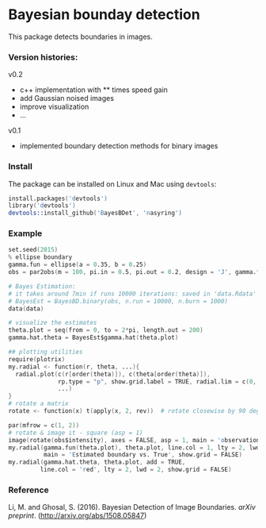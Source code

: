 Bayesian bounday detection 
================================

This package detects boundaries in images. 

### Version histories: 
v0.2 
- c++ implementation with ** times speed gain
- add Gaussian noised images 
- improve visualization 
- ... 
     
v0.1 
- implemented boundary detection methods for binary images 

### Install
The package can be installed on Linux and Mac using `devtools`:

```S
install.packages('devtools')
library('devtools')
devtools::install_github('BayesBDet', 'nasyring')
```

### Example

```S
set.seed(2015)
% ellipse boundary
gamma.fun = ellipse(a = 0.35, b = 0.25)
obs = par2obs(m = 100, pi.in = 0.5, pi.out = 0.2, design = 'J', gamma.fun)

# Bayes Estimation:
# it takes around 7min if runs 10000 iterations: saved in 'data.Rdata'
# BayesEst = BayesBD.binary(obs, n.run = 10000, n.burn = 1000)
data(data)

# visualize the estimates
theta.plot = seq(from = 0, to = 2*pi, length.out = 200)
gamma.hat.theta = BayesEst$gamma.hat(theta.plot)

## plotting utilities
require(plotrix)
my.radial <- function(r, theta, ...){
  radial.plot(c(r[order(theta)]), c(theta[order(theta)]),
              rp.type = "p", show.grid.label = TRUE, radial.lim = c(0, 0.5),
              ...)
}
# rotate a matrix
rotate <- function(x) t(apply(x, 2, rev))  # rotate closewise by 90 degrees

par(mfrow = c(1, 2))
# rotate & image it - square (asp = 1)
image(rotate(obs$intensity), axes = FALSE, asp = 1, main = 'observation')
my.radial(gamma.fun(theta.plot), theta.plot, line.col = 1, lty = 2, lwd = 2,
          main = 'Estimated boundary vs. True', show.grid = FALSE)
my.radial(gamma.hat.theta, theta.plot, add = TRUE,
         line.col = 'red', lty = 2, lwd = 2, show.grid = FALSE)
```

### Reference
Li, M. and Ghosal, S. (2016). Bayesian Detection of Image Boundaries. _arXiv preprint_.  (http://arxiv.org/abs/1508.05847)

